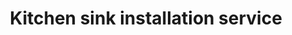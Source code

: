 ---
title: "Kitchen sink installation service"
alt: "Installing kitchen sinks with proper fittings for reliable use and drainage"
description: "Installing kitchen sinks with proper fittings for reliable use and drainage"
category: "plumber"
subcategory: "kitchen-sink-installation"
image: "/tradespeople/plumber/kitchen-sink-installation.webp"
ogImage: "/tradespeople/plumber/kitchen-sink-installation.webp"
colour: "blue"
pathtxt: "Kitchen sink installation"
published: true
---